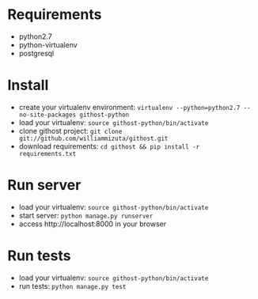 # Requirements
* python2.7
* python-virtualenv
* postgresql

# Install
* create your virtualenv environment: `virtualenv --python=python2.7 --no-site-packages githost-python`
* load your virtualenv: `source githost-python/bin/activate`
* clone githost project: `git clone git://github.com/williammizuta/githost.git`
* download requirements: `cd githost && pip install -r requirements.txt`

# Run server
* load your virtualenv: `source githost-python/bin/activate`
* start server: `python manage.py runserver`
* access http://localhost:8000 in your browser

# Run tests
* load your virtualenv: `source githost-python/bin/activate`
* run tests: `python manage.py test`
